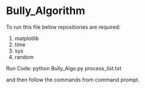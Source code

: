 # Bully_Algorithm
To run this file below repositiories are required:
1) matplotlib
2) time
3) sys
4) random

Run Code: python Bully_Algo.py process_list.txt

and then follow the commands from command prompt.
